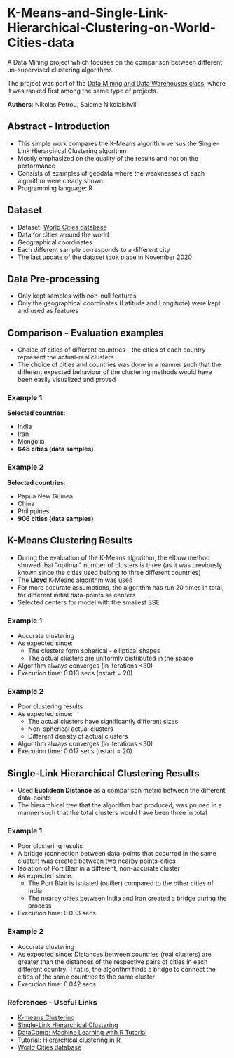 # K-Means-and-Single-Link-Hierarchical-Clustering-on-World-Cities-data

A Data Mining project which focuses on the comparison between different un-supervised clustering algorithms.

The project was part of the [Data Mining and Data Warehouses class](https://datalab-old.csd.auth.gr/~gounaris/courses/dwdm/index.html), where it was ranked first among the same type of projects.

**Authors**: Nikolas Petrou, Salome Nikolaishvili

## Abstract - Introduction
* This simple work compares the K-Means algorithm versus the Single-Link Hierarchical Clustering algorithm
* Mostly emphasized on the quality of the results and not on the performance
* Consists of examples of geodata where the weaknesses of each algorithm were clearly shown
* Programming language: R

## Dataset
* Dataset:  [World Cities database](https://www.kaggle.com/juanmah/world-cities)
* Data for cities around the world
* Geographical coordinates
* Each different sample corresponds to a different city
* The last update of the dataset took place in November 2020

## Data Pre-processing
* Only kept samples with non-null features
* Only the geographical coordinates (Latitude and Longitude) were kept and used as features

## Comparison - Evaluation examples
* Choice of cities of different countries - the cities of each country represent the actual-real clusters
* The choice of cities and countries was done in a manner such that the different expected behaviour of the clustering methods would have been easily visualized and proved

### Example 1
**Selected countries**: 
 * India
 * Iran
 * Mongolia
* **648 cities (data samples)**

### Example 2
**Selected countries**: 
 * Papua New Guinea
 * China
 * Philippines
* **906 cities (data samples)**

## K-Means Clustering Results

* During the evaluation of the K-Means algorithm, the elbow method showed that "optimal" number of clusters is three (as it was previously known since the cities used belong to three different countries)
* The **Lloyd**  K-Means algorithm was used
* For more accurate assumptions,  the algorithm has run 20 times in total, for different initial data-points as centers
* Selected centers for model with the smallest SSE

### Example 1
* Accurate clustering
* As expected since:
   * The clusters form spherical - elliptical shapes
   * The actual clusters are uniformly distributed in the space
* Algorithm always converges (in iterations <30)
* Execution time: 0.013 secs (nstart = 20)

### Example 2
* Poor clustering results
* As expected since:
  * The actual clusters have significantly different sizes
  * Non-spherical actual clusters
  * Different density of actual clusters
* Algorithm always converges (in iterations <30)
* Execution time: 0.017 secs (nstart = 20)

## Single-Link Hierarchical Clustering Results

* Used **Euclidean Distance** as a comparison metric between the different data-points
* The hierarchical tree that the algorithm had produced, was pruned in a manner such that the total clusters would have been three in total

### Example 1
* Poor clustering results
* A bridge (connection between data-points that occurred in the same cluster) was created between two nearby points-cities
* Isolation of Port Blair in a different, non-accurate cluster
* As expected since:
  * The Port Blair is isolated (outlier) compared to the other cities of India
  * The nearby cities between India and Iran created a bridge during the process
* Execution time: 0.033 secs 

### Example 2
* Accurate clustering
* As expected since: Distances between countries (real clusters) are greater than the distances of the respective pairs of cities in each different country. That is, the algorithm finds a bridge to connect the cities of the same countries to the same cluster
* Execution time: 0.042 secs 

### References - Useful Links
* [K-means Clustering](https://en.wikipedia.org/wiki/K-means_clustering)
* [Single-Link Hierarchical Clustering](https://en.wikipedia.org/wiki/Single-linkage_clustering#:~:text=In%20statistics%2C%20single%2Dlinkage%20clustering,same%20cluster%20as%20each%20other.)
* [DataComp: Machine Learning with R Tutorial](https://www.youtube.com/watch?v=xjpzDx_nywc&t=194s)
* [Tutorial: Hierarchical clustering in R](https://www.youtube.com/watch?v=r_bowNoNrg8&t=406s)
* [World Cities database](https://www.kaggle.com/juanmah/world-cities)


